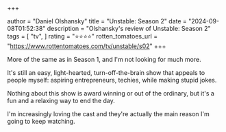 +++

author = "Daniel Olshansky"
title = "Unstable: Season 2"
date = "2024-09-08T01:52:38"
description = "Olshansky's review of Unstable: Season 2"
tags = [
    "tv",
]
rating = "⭐⭐⭐⭐"
rotten_tomatoes_url = "https://www.rottentomatoes.com/tv/unstable/s02"
+++

More of the same as in Season 1, and I'm not looking for much more.

It's still an easy, light-hearted, turn-off-the-brain show that appeals to people
myself: aspiring entrepreneurs, techies, while making stupid jokes.

Nothing about this show is award winning or out of the ordinary, but it's a fun
and a relaxing way to end the day.

I'm increasingly loving the cast and they're actually the main reason I'm going
to keep watching.

